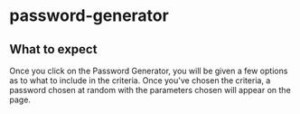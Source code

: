 # password-generator

## What to expect

Once you click on the Password Generator, you will be given a few options as to what to include in the criteria. 
Once you've chosen the criteria, a password chosen at random with the parameters chosen will appear on the page. 